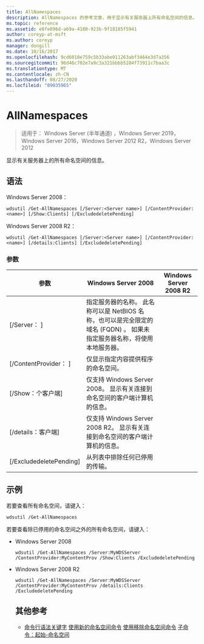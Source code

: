 ```yaml
---
title: AllNamespaces
description: AllNamespaces 的参考文章，用于显示有关服务器上所有命名空间的信息。
ms.topic: reference
ms.assetid: e8fe896d-a69a-4180-923b-9f18185f5941
author: coreyp-at-msft
ms.author: coreyp
manager: dongill
ms.date: 10/16/2017
ms.openlocfilehash: 9cd6010e759c5b33abe011263abf3464e3d7a356
ms.sourcegitcommit: 96d46c702e7a9c3a321bbbb5284f73911c7baa3c
ms.translationtype: MT
ms.contentlocale: zh-CN
ms.lasthandoff: 08/27/2020
ms.locfileid: "89035965"
---
```

# <a name="get-allnamespaces"></a>AllNamespaces

> 适用于： Windows Server (半年通道) ，Windows Server 2019，Windows Server 2016，Windows Server 2012 R2，Windows Server 2012

显示有关服务器上的所有命名空间的信息。

## <a name="syntax"></a>语法
Windows Server 2008：
```
wdsutil /Get-AllNamespaces [/Server:<Server name>] [/ContentProvider:<name>] [/Show:Clients] [/ExcludedeletePending]
```
Windows Server 2008 R2：
```
wdsutil /Get-AllNamespaces [/Server:<Server name>] [/ContentProvider:<name>] [/details:Clients] [/ExcludedeletePending]
```
### <a name="parameters"></a>参数

|         参数         |                                                                               Windows Server 2008                                                                               | Windows Server 2008 R2 |
|---------------------------|---------------------------------------------------------------------------------------------------------------------------------------------------------------------------------|------------------------|
|  [/Server： <Server name> ]  | 指定服务器的名称。 此名称可以是 NetBIOS 名称，也可以是完全限定的域名 (FQDN) 。 如果未指定服务器名称，将使用本地服务器。 |                        |
| [/ContentProvider： <name> ] |                                                        仅显示指定内容提供程序的命名空间。                                                         |                        |
|      [/Show：个客户端]      |                            仅支持 Windows Server 2008。 显示有关连接到命名空间的客户端计算机的信息。                             |                        |
|    [/details：客户端]     |                           仅支持 Windows Server 2008 R2。 显示有关连接到命名空间的客户端计算机的信息。                           |                        |
|  [/ExcludedeletePending]  |                                                              从列表中排除任何已停用的传输。                                                              |                        |

## <a name="examples"></a>示例
若要查看所有命名空间，请键入：
```
wdsutil /Get-AllNamespaces
```
若要查看除已停用的命名空间之外的所有命名空间，请键入：
- Windows Server 2008
  ```
  wdsutil /Get-AllNamespaces /Server:MyWDSServer /ContentProvider:MyContentProv /Show:Clients /ExcludedeletePending
  ```
- Windows Server 2008 R2
  ```
  wdsutil /Get-AllNamespaces /Server:MyWDSServer /ContentProvider:MyContentProv /details:Clients /ExcludedeletePending
  ```
  ## <a name="additional-references"></a>其他参考
  - [命令行语法关键字](command-line-syntax-key.md) 
  [使用新的命名空间命令](using-the-new-namespace-command.md) 
  [使用移除命名空间命令](using-the-remove-namespace-command.md) 
  [子命令：起始-命名空间](subcommand-start-namespace.md)
